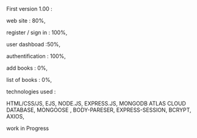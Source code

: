 First version 1.00 :

web site : 80%,

register / sign in :  100%,

user dashboad :50%,

authentification : 100%,

add books : 0%,

list of books : 0%,

technologies  used :

HTML/CSS/JS,
EJS,
NODE.JS,
EXPRESS.JS,
MONGODB ATLAS CLOUD DATABASE,
MONGOOSE ,
BODY-PARESER,
EXPRESS-SESSION,
BCRYPT,
AXIOS,
 
work in Progress

